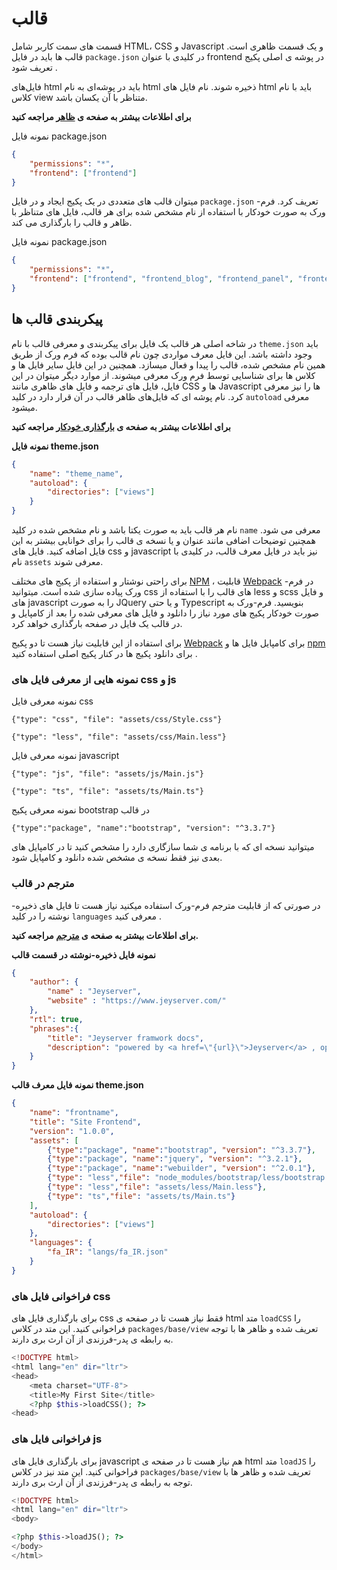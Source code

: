 # قالب
قسمت های سمت کاربر شامل HTML، CSS و Javascript  و یک قسمت ظاهری است. قالب ها باید در فایل `package.json` در کلیدی با عنوان frontend در  پوشه ی اصلی پکیج تعریف شود .

فایل‌های html باید در پوشه‌ای به نام html ذخیره شوند. نام فایل های html باید با نام کلاس view متناظر با آن یکسان باشد.

__برای اطلاعات بیشتر به صفحه ی [ظاهر](view.md) مراجعه کنید__


نمونه فایل package.json
```json
{
    "permissions": "*",
    "frontend": ["frontend"]
}
```
میتوان قالب های متعددی در یک پکیج ایجاد و در فایل `package.json` تعریف کرد. فرم-ورک به صورت خودکار با استفاده از نام مشخص شده برای هر قالب، فایل های متناظر با ظاهر و قالب را بارگذاری می کند.

نمونه فایل package.json
```json
{
    "permissions": "*",
    "frontend": ["frontend", "frontend_blog", "frontend_panel", "frontend_news"],
}
```
## پیکربندی قالب ها
در شاخه اصلی هر قالب یک فایل برای پیکربندی و معرفی قالب با نام `theme.json` باید وجود داشته باشد. این فایل معرف مواردی چون نام قالب بوده که فرم ورک از طریق همین نام مشخص شده، قالب را پیدا و فعال میسازد. همچنین در این فایل سایر فایل ها و کلاس ها برای شناسایی توسط فرم ورک معرفی میشوند. از موارد دیگر میتوان در این فایل، فایل های ترجمه و فایل های ظاهری مانند CSS ها و Javascript ها را نیز معرفی کرد.
نام پوشه ای که فایل‌های ظاهر قالب در آن قرار دارد در کلید `autoload` معرفی میشود.

__برای اطلاعات بیشتر به صفحه ی [بارگذاری خودکار](autoloader.md) مراجعه کنید__

**نمونه فایل theme.json**
```json
{
	"name": "theme_name",
	"autoload": {
        "directories": ["views"]
    }
}

```

نام هر قالب باید به صورت یکتا باشد و نام مشخص شده در کلید `name` معرفی می شود. همچنین توضیحات اضافی مانند عنوان و یا نسخه ی قالب را برای خوانایی بیشتر به این فایل اضافه کنید.
فایل های css و javascript نیز باید در فایل معرف قالب، در کلیدی با نام `assets` معرفی شوند.

برای راحتی نوشتار و استفاده از پکیج های مختلف [NPM](https://npmjs.org) ،  قابلیت [Webpack](http://webpack.js.org/) در فرم-ورک پیاده سازی شده است. میتوانید css های قالب را با استفاده از less و scss و فایل های javascript را به صورت JQuery و یا حتی Typescript بنویسید. فرم-ورک به صورت خودکار پکیج های مورد نیاز را دانلود و فایل های معرفی شده را بعد از  کامپایل و در قالب یک فایل در صفحه بارگذاری خواهد کرد.

برای استفاده از این قابلیت نیاز هست تا دو پکیج [Webpack](https://github.com/yeganemehr/webpack) برای کامپایل فایل ها  و [npm](https://github.com/yeganemehr/npm) برای دانلود پکیج ها در کنار پکیج اصلی استفاده کنید .

### نمونه هایی از معرفی فایل های css و js
نمونه معرفی فایل css

	{"type": "css", "file": "assets/css/Style.css"}

	{"type": "less", "file": "assets/css/Main.less"}


نمونه معرفی فایل javascript

	{"type": "js", "file": "assets/js/Main.js"}

	{"type": "ts", "file": "assets/ts/Main.ts"}


نمونه معرفی پکیج bootstrap در قالب

	{"type":"package", "name":"bootstrap", "version": "^3.3.7"}

میتوانید نسخه ای که با برنامه ی شما سازگاری دارد را مشخص کنید تا در کامپایل های بعدی نیز فقط نسخه ی مشخص شده دانلود و کامپایل شود.


### مترجم در قالب
در صورتی که از قابلیت مترجم فرم-ورک استفاده میکنید نیاز هست تا فایل های ذخیره-نوشته را در کلید `languages` معرفی کنید .

__برای اطلاعات بیشتر به صفحه ی [مترجم](translator.md) مراجعه کنید.__


**نمونه فایل ذخیره-نوشته در قسمت قالب**
```json
{
    "author": {
        "name" : "Jeyserver",
        "website" : "https://www.jeyserver.com/"
    },
    "rtl": true,
    "phrases":{
        "title": "Jeyserver framwork docs",
        "description": "powered by <a href=\"{url}\">Jeyserver</a> , open license framwork"
    }
}
```

**نمونه فایل معرف قالب theme.json**
```json
{
    "name": "frontname",
    "title": "Site Frontend",
    "version": "1.0.0",
    "assets": [
        {"type":"package", "name":"bootstrap", "version": "^3.3.7"},
        {"type":"package", "name":"jquery", "version": "^3.2.1"},
        {"type":"package", "name":"webuilder", "version": "^2.0.1"},
        {"type": "less","file": "node_modules/bootstrap/less/bootstrap.less"},
        {"type": "less","file": "assets/less/Main.less"},
        {"type": "ts","file": "assets/ts/Main.ts"}
    ],
    "autoload": {
        "directories": ["views"]
    },
    "languages": {
        "fa_IR": "langs/fa_IR.json"
    }
}
```

### فراخوانی فایل های css
برای بارگذاری فایل های css فقط نیاز هست تا در صفحه ی html متد `loadCSS` را فراخوانی کنید. این متد در کلاس `packages/base/view` تعریف شده و ظاهر ها با توجه به رابطه ی پدر-فرزندی از آن ارث بری دارند.

```php
<!DOCTYPE html>
<html lang="en" dir="ltr">
<head>
    <meta charset="UTF-8">
    <title>My First Site</title>
    <?php $this->loadCSS(); ?>
<head>
```


### فراخوانی فایل های js
 برای بارگذاری فایل های javascript هم نیاز هست تا در صفحه ی html متد `loadJS` را فراخوانی کنید. این متد نیز در کلاس `packages/base/view` تعریف شده و ظاهر ها با توجه به رابطه ی پدر-فرزندی از آن ارث بری دارند.

```php
<!DOCTYPE html>
<html lang="en" dir="ltr">
<body>

<?php $this->loadJS(); ?>
</body>
</html>
```

